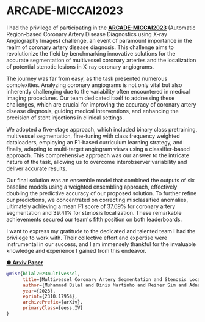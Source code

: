 # ARCADE-MICCAI2023

I had the privilege of participating in the **[ARCADE-MICCAI2023](https://arcade.grand-challenge.org/)** (Automatic Region-based Coronary Artery Disease Diagnostics using X-ray Angiography Images) challenge, an event of paramount importance in the realm of coronary artery disease diagnosis. This challenge aims to revolutionize the field by benchmarking innovative solutions for the accurate segmentation of multivessel coronary arteries and the localization of potential stenotic lesions in X-ray coronary angiograms.

The journey was far from easy, as the task presented numerous complexities. Analyzing coronary angiograms is not only vital but also inherently challenging due to the variability often encountered in medical imaging procedures. Our team dedicated itself to addressing these challenges, which are crucial for improving the accuracy of coronary artery disease diagnosis, guiding medical interventions, and enhancing the precision of stent injections in clinical settings.

We adopted a five-stage approach, which included binary class pretraining, multivessel segmentation, fine-tuning with class frequency weighted dataloaders, employing an F1-based curriculum learning strategy, and finally, adapting to multi-target angiogram views using a classifier-based approach. This comprehensive approach was our answer to the intricate nature of the task, allowing us to overcome interobserver variability and deliver accurate results.

Our final solution was an ensemble model that combined the outputs of six baseline models using a weighted ensembling approach, effectively doubling the predictive accuracy of our proposed solution. To further refine our predictions, we concentrated on correcting misclassified anomalies, ultimately achieving a mean F1 score of 37.69% for coronary artery segmentation and 39.41% for stenosis localization. These remarkable achievements secured our team's fifth position on both leaderboards.

I want to express my gratitude to the dedicated and talented team I had the privilege to work with. Their collective effort and expertise were instrumental in our success, and I am immensely thankful for the invaluable knowledge and experience I gained from this endeavor.

**[● Arxiv Paper](https://arxiv.org/abs/2310.17954)**

```bibtex
@misc{bilal2023multivessel,
      title={Multivessel Coronary Artery Segmentation and Stenosis Localisation using Ensemble Learning}, 
      author={Muhammad Bilal and Dinis Martinho and Reiner Sim and Adnan Qayyum and Hunaid Vohra and Massimo Caputo and Taofeek Akinosho and Sofiat Abioye and Zaheer Khan and Waleed Niaz and Junaid Qadir},
      year={2023},
      eprint={2310.17954},
      archivePrefix={arXiv},
      primaryClass={eess.IV}
}
